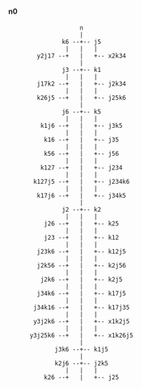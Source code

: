 #### n0
                        n 
                        | 
                   k6 --+-- j5 
                    |   |   | 
            y2j17 --+   |   +-- x2k34 
                        | 
                   j3 --+-- k1 
                    |   |   | 
            j17k2 --+   |   +-- j2k34 
                    |   |   | 
            k26j5 --+   |   +-- j25k6 
                        | 
                   j6 --+-- k5 
                    |   |   | 
             k1j6 --+   |   +-- j3k5 
                    |   |   | 
              k16 --+   |   +-- j35 
                    |   |   | 
              k56 --+   |   +-- j56 
                    |   |   | 
             k127 --+   |   +-- j234 
                    |   |   | 
           k127j5 --+   |   +-- j234k6 
                    |   |   | 
            k17j6 --+   |   +-- j34k5 
                        | 
                   j2 --+-- k2 
                    |   |   | 
              j26 --+   |   +-- k25 
                    |   |   | 
              j23 --+   |   +-- k12 
                    |   |   | 
            j23k6 --+   |   +-- k12j5 
                    |   |   | 
            j2k56 --+   |   +-- k2j56 
                    |   |   | 
             j2k6 --+   |   +-- k2j5 
                    |   |   | 
            j34k6 --+   |   +-- k17j5 
                    |   |   | 
           j34k16 --+   |   +-- k17j35  
                    |   |   | 
           y3j2k6 --+   |   +-- x1k2j5 
                    |   |   | 
          y3j25k6 --+   |   +-- x1k26j5 
                        | 
                 j3k6 --+-- k1j5 
                        | 
                 k2j6 --+-- j2k5 
                    |   |   | 
              k26 --+   |   +-- j25 
			  